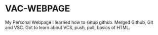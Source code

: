 # VAC-WEBPAGE
My Personal Webpage
I learned how to setup github. Merged Github, Git and VSC.
Got to learn about VCS, push, pull, basics of HTML.
